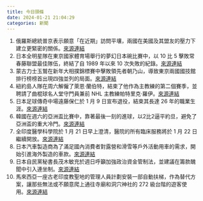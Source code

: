```yaml
---
title: 今日頭條
date: 2024-01-21 21:04:29
categories: 新聞            
---
```

1. 俄羅斯總統普京表示願意「在近期」訪問平壤，兩國在美國及其盟友的壓力下建立更緊密的關係。[來源連結](https://www.japantimes.co.jp/news/2024/01/21/asia-pacific/politics/russia-putin-visit-north-korea/)
2. 日本全明星隊在東京國家體育場舉行的夢幻日本碗比賽中，以 10 比 5 擊敗常春藤聯盟最佳隊伍，終結了自 1989 年以來 10 次失敗的紀錄。[來源連結](https://www.japantimes.co.jp/sports/2024/01/21/more-sports/dream-bowl-japan-wins/)
3. 蒙古力士玉鷲在新年大相撲錦標賽中擊敗領先者朝乃山，導致東京兩國國技館排行榜榜首出現四強並列的局面。[來源連結](https://www.japantimes.co.jp/sports/2024/01/21/sumo/basho-reports/asanoyama-loses-solo-lead/)
4. 紐約島人隊在周六解僱了萊恩·蘭伯特，結束了他作為主教練的第二個賽季，並聘請了曲棍球名人堂守門員兼前 NHL 主教練帕特里克·羅伊。[來源連結](https://www.japantimes.co.jp/sports/2024/01/21/soccer/south-korea-salvages-draw/)
5. 日本足球傳奇中場遠藤保仁於 1 月 9 日宣布退役，結束其長達 26 年的職業生涯。[來源連結](https://www.japantimes.co.jp/sports/2024/01/21/soccer/south-korea-salvages-draw/)
6. 韓國在週六的亞洲盃比賽中，靠著最後一刻的進球，以2比2逼平約旦，避免了亞洲盃的重大冷門。[來源連結](https://www.japantimes.co.jp/sports/2024/01/21/soccer/south-korea-salvages-draw/)
7. 全印度醫學科學院於 1 月 21 日早上澄清，醫院的所有臨床服務將於 1 月 22 日繼續開放。[來源連結](https://www.thehindu.com/news/cities/Delhi/aiims-delhi-reverses-decision-to-shut-till-230-pm-on-ram-temple-ceremony-day/article67761910.ece)
8. 日本汽車製造商為了滿足國內消費者對露營和滑雪等戶外活動用車的需求，開始引進海外製造的車款。[來源連結](https://www.japantimes.co.jp/business/2024/01/21/companies/foreign-made-suvs-popular-in-japan/)
9. 日本自民黨秘書長茂木敏充於週日呼籲加強政治資金管制法，並建議在籌款醜聞中引入連坐制。[來源連結](https://www.japantimes.co.jp/news/2024/01/21/japan/politics/ldp-funds-scandal-factions/)
10. 馬來西亞一座古老印度教聖地的管理人員計劃安裝一部自動扶梯，作為替代方案，讓那些無法或不願意爬上通往寺廟和洞穴神社的 272 級台階的遊客使用。[來源連結](https://edition.cnn.com/2024/01/20/travel/batu-caves-temple-malaysia-escalator-intl-hnk/index.html)


